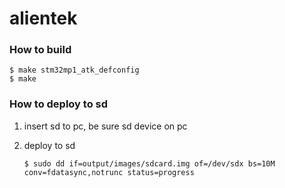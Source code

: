 # alientek #



### How to build ###

```shell
$ make stm32mp1_atk_defconfig
$ make
```



### How to deploy to sd ###

1. insert sd to pc, be sure sd device on pc

2. deploy to sd
   
   
   ```shell
   $ sudo dd if=output/images/sdcard.img of=/dev/sdx bs=10M conv=fdatasync,notrunc status=progress
   ```

